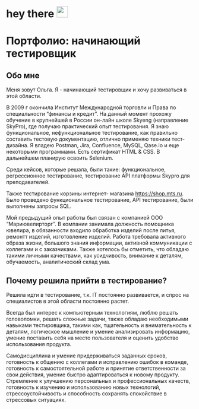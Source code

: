 <h1>
  hey there
  <img src="https://media.giphy.com/media/hvRJCLFzcasrR4ia7z/giphy.gif" width="30px"/>
</h1>

# Портфолио: начинающий тестировщик
## Обо мне
Меня зовут Ольга. Я - начинающий тестировщик и хочу развиваться в этой области.

В 2009 г окончила Институт Международной торговли и Права по специальности “финансы и кредит”.
На данный момент прохожу обучение в крупнейшей в России он-лайн школе Skyeng (направление SkyPro), где получаю практический опыт тестирования. 
Я знаю функциональное, нефункциональное тестирование, как правильно составить тестовую документацию, отлично применяю техники тест- дизайна. 
Я владею Postman, Jira, Confluence, MySQL, Qase.io и еще некоторыми программами. Есть сертификат HTML & CSS.
В дальнейшем планирую освоить Selenium. 

Среди кейсов, которые решала, были такие: функциональное, регрессионное  тестирование, тестирование API платформы Skypro для преподавателей. 

Также тестирование корзины интернет- магазина https://shop.mts.ru. Было проведено функциональное тестирование, API тестирование, были выполнены запросы SQL.

Мой предыдущий опыт работы был связан с компанией ООО “Мариювелирторг”.  В компании занимала должность помощника ювелира, в обязанности входило обработка изделий после литья, ремонтт изделий, изготовление изделий. Работа требовала активного образа жизни, большого знания информации, активной коммуникации с коллегами и с заказчиками. Также хотелось бы отметить, что обладаю такими личными качествами, как усидчивость, внимание к деталям, обучаемость, аналитический склад ума.

##  Почему решила прийти в тестирование?
Решила идти в тестирование, т.к. IT постоянно развивается, и спрос на специалистов в этой области постоянно растет. 

Всегда был интерес к компьютерным технологиям, люблю решать головоломки, решать сложные задачи, также обладаю необходимыми навыками тестировщика, такими как, тщательность и внимательность к деталям, логическое мышление и умение анализировать информацию, умение поставить себя на место пользователя и оценить удобство использования продукта.

Самодисциплина и умение придерживаться заданных сроков, готовность к общению с коллегами и исправлению ошибок в команде, готовность к самостоятельной работе и принятие ответственности за свои действия, умение быстро адаптироваться к новому продукту.
Стремление к улучшению персональных и профессиональных качеств, готовность к изучению и использованию новых технологий, стрессоустойчивость и способность сохранять спокойствие в стрессовых ситуациях.



